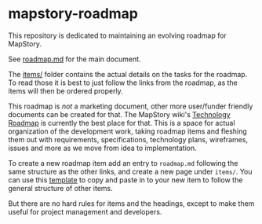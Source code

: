 mapstory-roadmap
================

This repository is dedicated to maintaining an evolving roadmap for MapStory.

See [roadmap.md](roadmap.md) for the main document.

The [items/](items/) folder contains the actual details on the tasks for the roadmap. 
To read those it is best to just follow the links from the roadmap, as the items will
then be ordered properly.

This roadmap is _not_ a marketing document, other more user/funder
friendly documents can be created for that. The MapStory wiki's 
[Technology Roadmap](http://wiki.mapstory.org/index.php?title=Technology_Roadmap) is currently the best place for that. This is a space for actual
organization of the development work, taking roadmap items and fleshing them out with requirements,
specifications, technology plans, wireframes, issues and more as we move from idea to implementation.

To create a new roadmap item add an entry to `roadmap.md` following the same structure as the 
other links, and create a new page under `items/`. You can use this [template](items/template.md)
to copy and paste in to your new item to follow the general structure of other items.

But there are no hard rules for items and the headings, except to make them useful for project
management and developers. 
